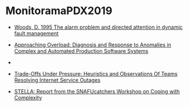 # MonitoramaPDX2019


* [Woods, D. 1995 The alarm problem and directed attention in dynamic fault management](https://www.researchgate.net/publication/40961767_The_Alarm_problem_and_directed_attention_in_dynamic_fault_management)

* [Approaching Overload: Diagnosis and Response to Anomalies in Complex and Automated Production Software Systems](https://www.researchgate.net/publication/333091997_Approaching_Overload_Diagnosis_and_Response_to_Anomalies_in_Complex_and_Automated_Production_Software_Systems)

* [Klein G, Plisk R, Crandall B, Woods D. (2005) Problem detection. Cognition, Technology and Work 7:14-28.]: https://www.researchgate.net/publication/220579480_Problem_detection

* [Trade-Offs Under Pressure: Heuristics and Observations Of Teams Resolving Internet Service Outages](https://www.researchgate.net/publication/295011072_Trade-Offs_Under_Pressure_Heuristics_and_Observations_Of_Teams_Resolving_Internet_Service_Outages)

* [STELLA: Report from the SNAFUcatchers Workshop on Coping with Complexity](https://snafucatchers.github.io/)

